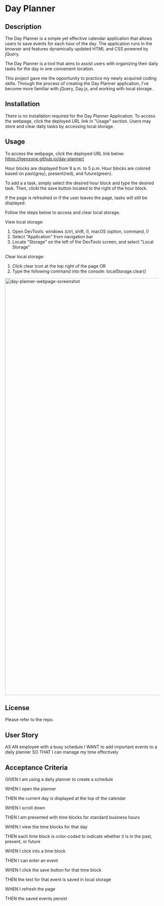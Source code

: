# Day Planner 

 ## Description

 The Day Planner is a simple yet effective calendar application that allows users to save events for each hour of the day. The application runs in the browser and features dynamically updated HTML and CSS powered by jQuery.

 The Day Planner is a tool that aims to assist users with organizing their daily tasks for the day in one convenient location.

 This project gave me the opportunity to practice my newly acquired coding skills. Through the process of creating the Day Planner application, I've become more familiar with jQuery, Day.js, and working with local storage.

 ## Installation 

 There is no installation required for the Day Planner Application. To access the webpage, click the deployed URL link in "Usage" section. Users may store and clear daily tasks by accessing local storage. 

 ## Usage 

 To access the webpage, click the deployed URL link below: 
 https://lgenzone.github.io/day-planner/ 

 Hour blocks are displayed from 9 a.m. to 5 p.m. Hour blocks are colored based on past(grey), present(red), and future(green).
 
To add a a task, simply select the desired hour block and type the desired task. Then, clickl the save button located to the right of the hour block. 

If the page is refreshed or if the user leaves the page, tasks will still be displayed. 

Follow the steps below to access and clear local storage. 

View local storage: 
1. Open DevTools: windows (ctrl, shift, I), macOS (option, command, I)
2. Select "Application" from navigation bar 
3. Locate "Storage" on the left of the DevTools screen, and select "Local Storage"

Clear local storage: 
1. Click clear icon at the top right of the page 
OR
2. Type the following command into the console: localStorage.clear()

<img width="1361" alt="day-planner-webpage-screenshot" src="https://user-images.githubusercontent.com/113480175/202308073-1434b164-6bda-42e7-9bb4-a34183a16205.png">

## License 

Please refer to the repo.

## User Story

AS AN employee with a busy schedule
I WANT to add important events to a daily planner
SO THAT I can manage my time effectively

## Acceptance Criteria 

GIVEN I am using a daily planner to create a schedule

WHEN I open the planner

THEN the current day is displayed at the top of the calendar

WHEN I scroll down

THEN I am presented with time blocks for standard business hours

WHEN I view the time blocks for that day

THEN each time block is color-coded to indicate whether it is in the 
past, present, or future

WHEN I click into a time block

THEN I can enter an event

WHEN I click the save button for that time block

THEN the text for that event is saved in local storage

WHEN I refresh the page

THEN the saved events persist





